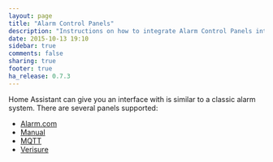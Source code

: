 ```yaml
---
layout: page
title: "Alarm Control Panels"
description: "Instructions on how to integrate Alarm Control Panels into Home Assistant."
date: 2015-10-13 19:10
sidebar: true
comments: false
sharing: true
footer: true
ha_release: 0.7.3
---
```


Home Assistant can give you an interface with is similar to a classic alarm system. There are several panels supported:

- [Alarm.com](/components/alarm_control_panel.alarmdotcom/)
- [Manual](/components/alarm_control_panel.manual/)
- [MQTT](/components/alarm_control_panel.mqtt/)
- [Verisure](/components/verisure/)
